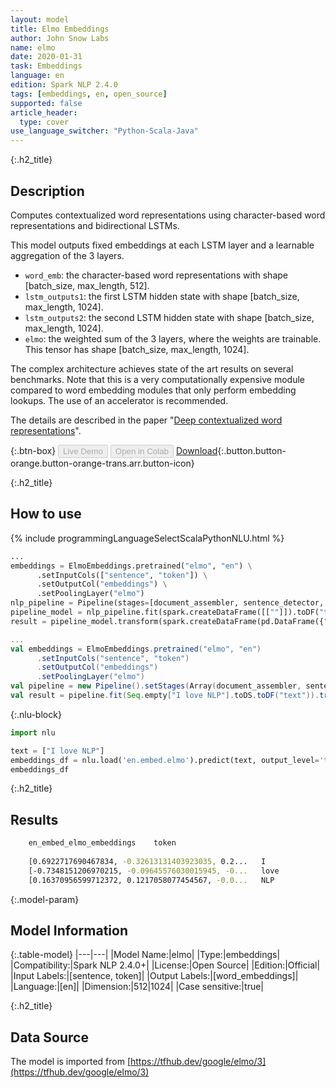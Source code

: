 ```yaml
---
layout: model
title: Elmo Embeddings
author: John Snow Labs
name: elmo
date: 2020-01-31
task: Embeddings
language: en
edition: Spark NLP 2.4.0
tags: [embeddings, en, open_source]
supported: false
article_header:
  type: cover
use_language_switcher: "Python-Scala-Java"
---
```


{:.h2_title}
## Description
Computes contextualized word representations using character-based word representations and bidirectional LSTMs.

This model outputs fixed embeddings at each LSTM layer and a learnable aggregation of the 3 layers.

* `word_emb`: the character-based word representations with shape [batch_size, max_length, 512].
* `lstm_outputs1`: the first LSTM hidden state with shape [batch_size, max_length, 1024].
* `lstm_outputs2`: the second LSTM hidden state with shape [batch_size, max_length, 1024].
* `elmo`: the weighted sum of the 3 layers, where the weights are trainable. This tensor has shape [batch_size, max_length, 1024].
  
The complex architecture achieves state of the art results on several benchmarks. Note that this is a very computationally expensive module compared to word embedding modules that only perform embedding lookups. The use of an accelerator is recommended.

The details are described in the paper "[Deep contextualized word representations](https://arxiv.org/abs/1802.05365)".

{:.btn-box}
<button class="button button-orange" disabled>Live Demo</button>
<button class="button button-orange" disabled>Open in Colab</button>
[Download](https://s3.amazonaws.com/auxdata.johnsnowlabs.com/public/models/elmo_en_2.4.0_2.4_1580488815299.zip){:.button.button-orange.button-orange-trans.arr.button-icon}

{:.h2_title}
## How to use

<div class="tabs-box" markdown="1">

{% include programmingLanguageSelectScalaPythonNLU.html %}

```python
...
embeddings = ElmoEmbeddings.pretrained("elmo", "en") \
      .setInputCols(["sentence", "token"]) \
      .setOutputCol("embeddings") \
      .setPoolingLayer("elmo")
nlp_pipeline = Pipeline(stages=[document_assembler, sentence_detector, tokenizer, embeddings])
pipeline_model = nlp_pipeline.fit(spark.createDataFrame([[""]]).toDF("text"))
result = pipeline_model.transform(spark.createDataFrame(pd.DataFrame({"text": ["I love NLP"]})))
```

```scala
...
val embeddings = ElmoEmbeddings.pretrained("elmo", "en")
      .setInputCols("sentence", "token")
      .setOutputCol("embeddings")
      .setPoolingLayer("elmo")
val pipeline = new Pipeline().setStages(Array(document_assembler, sentence_detector, tokenizer, embeddings))
val result = pipeline.fit(Seq.empty["I love NLP"].toDS.toDF("text")).transform(data)
```

{:.nlu-block}
```python
import nlu

text = ["I love NLP"]
embeddings_df = nlu.load('en.embed.elmo').predict(text, output_level='token')
embeddings_df
```

</div>

{:.h2_title}
## Results
```bash
	en_embed_elmo_embeddings	token
	
	[0.6922717690467834, -0.32613131403923035, 0.2...	I
	[-0.7348151206970215, -0.09645576030015945, -0...	love
	[0.16370956599712372, 0.1217058077454567, -0.0...	NLP
```

{:.model-param}
## Model Information

{:.table-model}
|---|---|
|Model Name:|elmo|
|Type:|embeddings|
|Compatibility:|Spark NLP 2.4.0+|
|License:|Open Source|
|Edition:|Official|
|Input Labels:|[sentence, token]|
|Output Labels:|[word_embeddings]|
|Language:|[en]|
|Dimension:|512|1024|
|Case sensitive:|true|


{:.h2_title}
## Data Source
The model is imported from [https://tfhub.dev/google/elmo/3](https://tfhub.dev/google/elmo/3)
